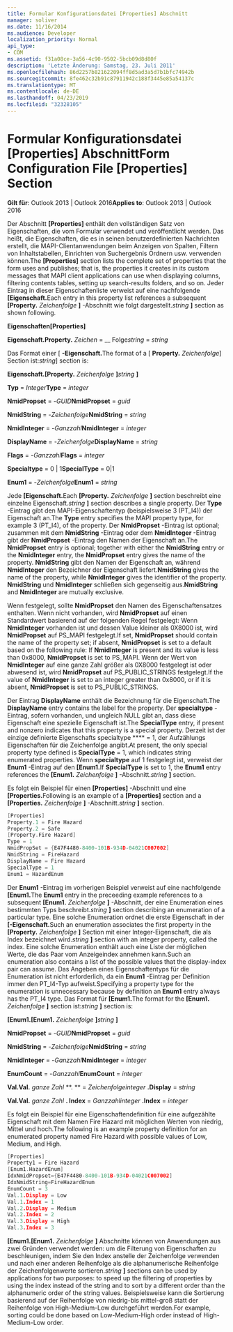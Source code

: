 ```yaml
---
title: Formular Konfigurationsdatei [Properties] Abschnitt
manager: soliver
ms.date: 11/16/2014
ms.audience: Developer
localization_priority: Normal
api_type:
- COM
ms.assetid: f31a08ce-3a56-4c90-9502-5bcb09d8d80f
description: 'Letzte Änderung: Samstag, 23. Juli 2011'
ms.openlocfilehash: 86d2257b821622094ff8d5ad3a5d7b1bfc74942b
ms.sourcegitcommit: 8fe462c32b91c87911942c188f3445e85a54137c
ms.translationtype: MT
ms.contentlocale: de-DE
ms.lasthandoff: 04/23/2019
ms.locfileid: "32328105"
---
```

# <a name="form-configuration-file-properties-section"></a><span data-ttu-id="2d93d-103">Formular Konfigurationsdatei [Properties] Abschnitt</span><span class="sxs-lookup"><span data-stu-id="2d93d-103">Form Configuration File [Properties] Section</span></span>

  
  
<span data-ttu-id="2d93d-104">**Gilt für**: Outlook 2013 | Outlook 2016</span><span class="sxs-lookup"><span data-stu-id="2d93d-104">**Applies to**: Outlook 2013 | Outlook 2016</span></span> 
  
<span data-ttu-id="2d93d-105">Der Abschnitt **[Properties]** enthält den vollständigen Satz von Eigenschaften, die vom Formular verwendet und veröffentlicht werden. Das heißt, die Eigenschaften, die es in seinen benutzerdefinierten Nachrichten erstellt, die MAPI-Clientanwendungen beim Anzeigen von Spalten, Filtern von Inhaltstabellen, Einrichten von Suchergebnis Ordnern usw. verwenden können.</span><span class="sxs-lookup"><span data-stu-id="2d93d-105">The **[Properties]** section lists the complete set of properties that the form uses and publishes; that is, the properties it creates in its custom messages that MAPI client applications can use when displaying columns, filtering contents tables, setting up search-results folders, and so on.</span></span> <span data-ttu-id="2d93d-106">Jeder Eintrag in dieser Eigenschaftenliste verweist auf eine nachfolgende **[Eigenschaft.**</span><span class="sxs-lookup"><span data-stu-id="2d93d-106">Each entry in this property list references a subsequent **[Property.**</span></span> <span data-ttu-id="2d93d-107">_Zeichenfolge_ **]** -Abschnitt wie folgt dargestellt.</span><span class="sxs-lookup"><span data-stu-id="2d93d-107">_string_ **]** section as shown following.</span></span> 
  
 <span data-ttu-id="2d93d-108">**Eigenschaften**</span><span class="sxs-lookup"><span data-stu-id="2d93d-108">**[Properties]**</span></span>
  
 <span data-ttu-id="2d93d-109">**Eigenschaft.**</span><span class="sxs-lookup"><span data-stu-id="2d93d-109">**Property.**</span></span> <span data-ttu-id="2d93d-110">_Zeichen_ =  __ Folge</span><span class="sxs-lookup"><span data-stu-id="2d93d-110">_string_ =  _string_</span></span>
  
<span data-ttu-id="2d93d-111">Das Format einer [ **-Eigenschaft.**</span><span class="sxs-lookup"><span data-stu-id="2d93d-111">The format of a [ **Property.**</span></span> <span data-ttu-id="2d93d-112">_Zeichenfolge_] Section ist:</span><span class="sxs-lookup"><span data-stu-id="2d93d-112">_string_] section is:</span></span> 
  
 <span data-ttu-id="2d93d-113">**Eigenschaft.**</span><span class="sxs-lookup"><span data-stu-id="2d93d-113">**[Property.**</span></span> <span data-ttu-id="2d93d-114">_Zeichenfolge_ **]**</span><span class="sxs-lookup"><span data-stu-id="2d93d-114">_string_ **]**</span></span>
  
 <span data-ttu-id="2d93d-115">**Typ** =  _Integer_</span><span class="sxs-lookup"><span data-stu-id="2d93d-115">**Type** =  _integer_</span></span>
  
 <span data-ttu-id="2d93d-116">**NmidPropset** =  -_GUID_</span><span class="sxs-lookup"><span data-stu-id="2d93d-116">**NmidPropset** =  _guid_</span></span>
  
 <span data-ttu-id="2d93d-117">**NmidString** =  -_Zeichenfolge_</span><span class="sxs-lookup"><span data-stu-id="2d93d-117">**NmidString** =  _string_</span></span>
  
 <span data-ttu-id="2d93d-118">**NmidInteger** =  -_Ganzzahl_</span><span class="sxs-lookup"><span data-stu-id="2d93d-118">**NmidInteger** =  _integer_</span></span>
  
 <span data-ttu-id="2d93d-119">**DisplayName** =  -_Zeichenfolge_</span><span class="sxs-lookup"><span data-stu-id="2d93d-119">**DisplayName** =  _string_</span></span>
  
 <span data-ttu-id="2d93d-120">**Flags** =  -_Ganzzahl_</span><span class="sxs-lookup"><span data-stu-id="2d93d-120">**Flags** =  _integer_</span></span>
  
 <span data-ttu-id="2d93d-121">**Specialtype** = 0 | 1</span><span class="sxs-lookup"><span data-stu-id="2d93d-121">**SpecialType** = 0|1</span></span> 
  
 <span data-ttu-id="2d93d-122">**Enum1** =  -_Zeichenfolge_</span><span class="sxs-lookup"><span data-stu-id="2d93d-122">**Enum1** =  _string_</span></span>
  
<span data-ttu-id="2d93d-123">Jede **[Eigenschaft.**</span><span class="sxs-lookup"><span data-stu-id="2d93d-123">Each **[Property.**</span></span> <span data-ttu-id="2d93d-124">_Zeichenfolge_ **]** section beschreibt eine einzelne Eigenschaft.</span><span class="sxs-lookup"><span data-stu-id="2d93d-124">_string_ **]** section describes a single property.</span></span> <span data-ttu-id="2d93d-125">Der **Type** -Eintrag gibt den MAPI-Eigenschaftentyp (beispielsweise 3 (PT_I4)) der Eigenschaft an.</span><span class="sxs-lookup"><span data-stu-id="2d93d-125">The **Type** entry specifies the MAPI property type, for example 3 (PT_I4), of the property.</span></span> <span data-ttu-id="2d93d-126">Der **NmidPropset** -Eintrag ist optional; zusammen mit dem **NmidString** -Eintrag oder dem **NmidInteger** -Eintrag gibt der **NmidPropset** -Eintrag den Namen der Eigenschaft an.</span><span class="sxs-lookup"><span data-stu-id="2d93d-126">The **NmidPropset** entry is optional; together with either the **NmidString** entry or the **NmidInteger** entry, the **NmidPropset** entry gives the name of the property.</span></span> <span data-ttu-id="2d93d-127">**NmidString** gibt den Namen der Eigenschaft an, während **NmidInteger** den Bezeichner der Eigenschaft liefert.</span><span class="sxs-lookup"><span data-stu-id="2d93d-127">**NmidString** gives the name of the property, while **NmidInteger** gives the identifier of the property.</span></span> <span data-ttu-id="2d93d-128">**NmidString** und **NmidInteger** schließen sich gegenseitig aus.</span><span class="sxs-lookup"><span data-stu-id="2d93d-128">**NmidString** and **NmidInteger** are mutually exclusive.</span></span> 
  
<span data-ttu-id="2d93d-129">Wenn festgelegt, sollte **NmidPropset** den Namen des Eigenschaftensatzes enthalten. Wenn nicht vorhanden, wird **NmidPropset** auf einen Standardwert basierend auf der folgenden Regel festgelegt: Wenn **NmidInteger** vorhanden ist und dessen Value kleiner als 0X8000 ist, wird **NmidPropset** auf PS_MAPI festgelegt.</span><span class="sxs-lookup"><span data-stu-id="2d93d-129">If set, **NmidPropset** should contain the name of the property set; if absent, **NmidPropset** is set to a default based on the following rule: If **NmidInteger** is present and its value is less than 0x8000, **NmidPropset** is set to PS_MAPI.</span></span> <span data-ttu-id="2d93d-130">Wenn der Wert von **NmidInteger** auf eine ganze Zahl größer als 0X8000 festgelegt ist oder abwesend ist, wird **NmidPropset** auf PS_PUBLIC_STRINGS festgelegt.</span><span class="sxs-lookup"><span data-stu-id="2d93d-130">If the value of **NmidInteger** is set to an integer greater than 0x8000, or if it is absent, **NmidPropset** is set to PS_PUBLIC_STRINGS.</span></span> 
  
<span data-ttu-id="2d93d-131">Der Eintrag **DisplayName** enthält die Bezeichnung für die Eigenschaft.</span><span class="sxs-lookup"><span data-stu-id="2d93d-131">The **DisplayName** entry contains the label for the property.</span></span> <span data-ttu-id="2d93d-132">Der **specialtype** -Eintrag, sofern vorhanden, und ungleich NULL gibt an, dass diese Eigenschaft eine spezielle Eigenschaft ist.</span><span class="sxs-lookup"><span data-stu-id="2d93d-132">The **SpecialType** entry, if present and nonzero indicates that this property is a special property.</span></span> <span data-ttu-id="2d93d-133">Derzeit ist der einzige definierte Eigenschafts specialtype \*\*\*\* = 1, der Aufzählungs Eigenschaften für die Zeichenfolge angibt.</span><span class="sxs-lookup"><span data-stu-id="2d93d-133">At present, the only special property type defined is **SpecialType** = 1, which indicates string enumerated properties.</span></span> <span data-ttu-id="2d93d-134">Wenn **specialtype** auf 1 festgelegt ist, verweist der **Enum1** -Eintrag auf den **[Enum1.**</span><span class="sxs-lookup"><span data-stu-id="2d93d-134">If **SpecialType** is set to 1, the **Enum1** entry references the **[Enum1.**</span></span> <span data-ttu-id="2d93d-135">_Zeichenfolge_ **]** -Abschnitt.</span><span class="sxs-lookup"><span data-stu-id="2d93d-135">_string_ **]** section.</span></span> 
  
<span data-ttu-id="2d93d-136">Es folgt ein Beispiel für einen **[Properties]** -Abschnitt und eine **[Properties.**</span><span class="sxs-lookup"><span data-stu-id="2d93d-136">Following is an example of a **[Properties]** section and a **[Properties.**</span></span> <span data-ttu-id="2d93d-137">_Zeichenfolge_ **]** -Abschnitt.</span><span class="sxs-lookup"><span data-stu-id="2d93d-137">_string_ **]** section.</span></span> 
  
```cpp
[Properties]
Property.1 = Fire Hazard
Property.2 = Safe
[Property.Fire Hazard]
Type = 1
NmidPropSet = {E47F4480-8400-101B-934D-04021C007002]
NmidString = FireHazard
DisplayName = Fire Hazard
SpecialType = 1
Enum1 = HazardEnum

```

<span data-ttu-id="2d93d-138">Der **Enum1** -Eintrag im vorherigen Beispiel verweist auf eine nachfolgende **[Enum1.**</span><span class="sxs-lookup"><span data-stu-id="2d93d-138">The **Enum1** entry in the preceeding example references to a subsequent **[Enum1.**</span></span> <span data-ttu-id="2d93d-139">_Zeichenfolge_ **]** -Abschnitt, der eine Enumeration eines bestimmten Typs beschreibt.</span><span class="sxs-lookup"><span data-stu-id="2d93d-139">_string_ **]** section describing an enumeration of a particular type.</span></span> <span data-ttu-id="2d93d-140">Eine solche Enumeration ordnet die erste Eigenschaft in der **[-Eigenschaft.**</span><span class="sxs-lookup"><span data-stu-id="2d93d-140">Such an enumeration associates the first property in the **[Property.**</span></span> <span data-ttu-id="2d93d-141">_Zeichenfolge_ **]** Section mit einer Integer-Eigenschaft, die als Index bezeichnet wird.</span><span class="sxs-lookup"><span data-stu-id="2d93d-141">_string_ **]** section with an integer property, called the index.</span></span> <span data-ttu-id="2d93d-142">Eine solche Enumeration enthält auch eine Liste der möglichen Werte, die das Paar vom Anzeigeindex annehmen kann.</span><span class="sxs-lookup"><span data-stu-id="2d93d-142">Such an enumeration also contains a list of the possible values that the display-index pair can assume.</span></span> <span data-ttu-id="2d93d-143">Das Angeben eines Eigenschaftentyps für die Enumeration ist nicht erforderlich, da ein **Enum1** -Eintrag per Definition immer den PT_I4-Typ aufweist.</span><span class="sxs-lookup"><span data-stu-id="2d93d-143">Specifying a property type for the enumeration is unnecessary because by definition an **Enum1** entry always has the PT_I4 type.</span></span> <span data-ttu-id="2d93d-144">Das Format für **[Enum1.**</span><span class="sxs-lookup"><span data-stu-id="2d93d-144">The format for the **[Enum1.**</span></span> <span data-ttu-id="2d93d-145">_Zeichenfolge_ **]** section ist:</span><span class="sxs-lookup"><span data-stu-id="2d93d-145">_string_ **]** section is:</span></span> 
  
 <span data-ttu-id="2d93d-146">**[Enum1.**</span><span class="sxs-lookup"><span data-stu-id="2d93d-146">**[Enum1.**</span></span> <span data-ttu-id="2d93d-147">_Zeichenfolge_ **]**</span><span class="sxs-lookup"><span data-stu-id="2d93d-147">_string_ **]**</span></span>
  
 <span data-ttu-id="2d93d-148">**NmidPropset** =  -_GUID_</span><span class="sxs-lookup"><span data-stu-id="2d93d-148">**NmidPropset** =  _guid_</span></span>
  
 <span data-ttu-id="2d93d-149">**NmidString** =  -_Zeichenfolge_</span><span class="sxs-lookup"><span data-stu-id="2d93d-149">**NmidString** =  _string_</span></span>
  
 <span data-ttu-id="2d93d-150">**NmidInteger** =  -_Ganzzahl_</span><span class="sxs-lookup"><span data-stu-id="2d93d-150">**NmidInteger** =  _integer_</span></span>
  
 <span data-ttu-id="2d93d-151">**EnumCount** =  -_Ganzzahl_</span><span class="sxs-lookup"><span data-stu-id="2d93d-151">**EnumCount** =  _integer_</span></span>
  
 <span data-ttu-id="2d93d-152">**Val.**</span><span class="sxs-lookup"><span data-stu-id="2d93d-152">**Val.**</span></span> <span data-ttu-id="2d93d-153">_ganze Zahl_ \*\*. \*\* =  _Zeichenfolge_</span><span class="sxs-lookup"><span data-stu-id="2d93d-153">_integer_ **.Display** =  _string_</span></span>
  
 <span data-ttu-id="2d93d-154">**Val.**</span><span class="sxs-lookup"><span data-stu-id="2d93d-154">**Val.**</span></span> <span data-ttu-id="2d93d-155">_ganze Zahl_ **. Index** =  _Ganzzahl_</span><span class="sxs-lookup"><span data-stu-id="2d93d-155">_integer_ **.Index** =  _integer_</span></span>
  
<span data-ttu-id="2d93d-156">Es folgt ein Beispiel für eine Eigenschaftendefinition für eine aufgezählte Eigenschaft mit dem Namen Fire Hazard mit möglichen Werten von niedrig, Mittel und hoch.</span><span class="sxs-lookup"><span data-stu-id="2d93d-156">The following is an example property definition for an enumerated property named Fire Hazard with possible values of Low, Medium, and High.</span></span>
  
```cpp
[Properties]
Property1 = Fire Hazard
[Enum1.HazardEnum]
IdxNmidPropset={E47F4480-8400-101B-934D-04021C007002]
IdxNmidString=FireHazardEnum
EnumCount = 3
Val.1.Display = Low
Val.1.Index = 1
Val.2.Display = Medium
Val.2.Index = 2
Val.3.Display = High
Val.3.Index = 3

```

 <span data-ttu-id="2d93d-157">**[Enum1.**</span><span class="sxs-lookup"><span data-stu-id="2d93d-157">**[Enum1.**</span></span> <span data-ttu-id="2d93d-158">_Zeichenfolge_ **]** Abschnitte können von Anwendungen aus zwei Gründen verwendet werden: um die Filterung von Eigenschaften zu beschleunigen, indem Sie den Index anstelle der Zeichenfolge verwenden und nach einer anderen Reihenfolge als die alphanumerische Reihenfolge der Zeichenfolgenwerte sortieren.</span><span class="sxs-lookup"><span data-stu-id="2d93d-158">_string_ **]** sections can be used by applications for two purposes: to speed up the filtering of properties by using the index instead of the string and to sort by a different order than the alphanumeric order of the string values.</span></span> <span data-ttu-id="2d93d-159">Beispielsweise kann die Sortierung basierend auf der Reihenfolge von niedrig-bis mittel-groß statt der Reihenfolge von High-Medium-Low durchgeführt werden.</span><span class="sxs-lookup"><span data-stu-id="2d93d-159">For example, sorting could be done based on Low-Medium-High order instead of High-Medium-Low order.</span></span> 
  

